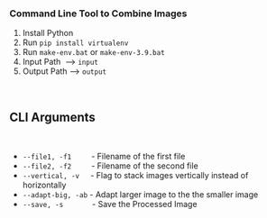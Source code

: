 ### **Command Line Tool to Combine Images**

1. Install Python
2. Run `pip install virtualenv`
3. Run `make-env.bat` or `make-env-3.9.bat`
4. Input Path &nbsp;--> `input`
5. Output Path --> `output`

<br>

## **CLI Arguments**

<br>

- `--file1, -f1` &nbsp;&nbsp;&nbsp;&nbsp;&nbsp;&nbsp;&nbsp; - Filename of the first file
- `--file2, -f2` &nbsp;&nbsp;&nbsp;&nbsp;&nbsp;&nbsp;&nbsp; - Filename of the second file
- `--vertical, -v` &nbsp;&nbsp;&nbsp; - Flag to stack images vertically instead of horizontally
- `--adapt-big, -ab` - Adapt larger image to the the smaller image
- `--save, -s` &nbsp;&nbsp;&nbsp;&nbsp;&nbsp;&nbsp;&nbsp;&nbsp;&nbsp;&nbsp;&nbsp; - Save the Processed Image
